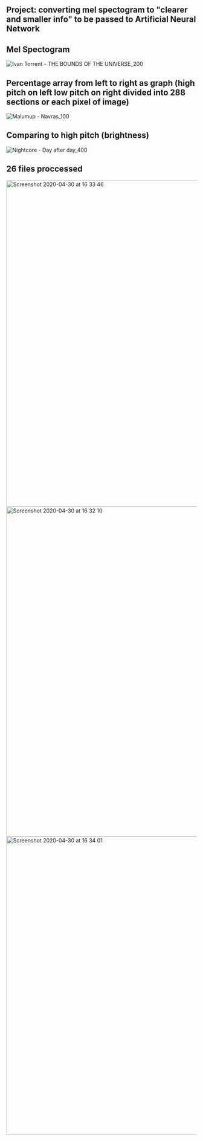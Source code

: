 
## Project: converting mel spectogram to "clearer and smaller info" to be passed to Artificial Neural Network
## Mel Spectogram
![Ivan Torrent - THE BOUNDS OF THE UNIVERSE_200](https://user-images.githubusercontent.com/59181775/80721741-dd754d80-8afe-11ea-81c1-1f8cd566c35e.png)



## Percentage array from left to right as graph (high pitch on left low pitch on right divided into 288 sections or each pixel of image)
![Malumup - Navras_100](https://user-images.githubusercontent.com/59181775/80723968-8f157e00-8b01-11ea-9cd7-7f7f27274296.png)

## Comparing to high pitch (brightness)
![Nightcore - Day after day_400](https://user-images.githubusercontent.com/59181775/80723726-465dc500-8b01-11ea-81b0-7e13d75c1e5a.png)

## 26 files proccessed
<img width="864" alt="Screenshot 2020-04-30 at 16 33 46" src="https://user-images.githubusercontent.com/59181775/80723141-87a1a500-8b00-11ea-8079-1d6db749bb0b.png">

<img width="873" alt="Screenshot 2020-04-30 at 16 32 10" src="https://user-images.githubusercontent.com/59181775/80722943-3e515580-8b00-11ea-8e79-aa7bbbf3c10f.png">

<img width="790" alt="Screenshot 2020-04-30 at 16 34 01" src="https://user-images.githubusercontent.com/59181775/80723304-c0da1500-8b00-11ea-87fd-20024be77abe.png">


